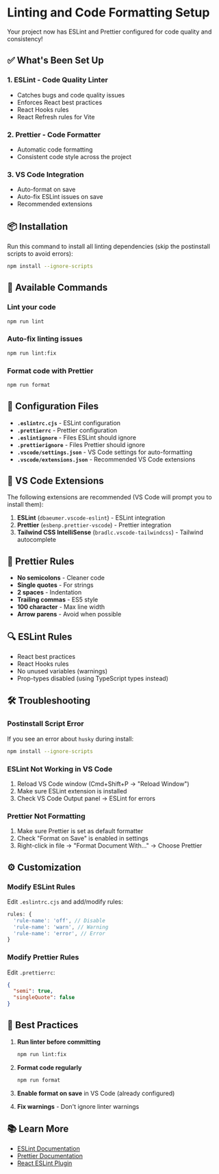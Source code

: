 # Linting and Code Formatting Setup

Your project now has ESLint and Prettier configured for code quality and consistency!

## ✅ What's Been Set Up

### 1. **ESLint** - Code Quality Linter
- Catches bugs and code quality issues
- Enforces React best practices
- React Hooks rules
- React Refresh rules for Vite

### 2. **Prettier** - Code Formatter
- Automatic code formatting
- Consistent code style across the project

### 3. **VS Code Integration**
- Auto-format on save
- Auto-fix ESLint issues on save
- Recommended extensions

## 📦 Installation

Run this command to install all linting dependencies (skip the postinstall scripts to avoid errors):

```bash
npm install --ignore-scripts
```

## 🚀 Available Commands

### Lint your code
```bash
npm run lint
```

### Auto-fix linting issues
```bash
npm run lint:fix
```

### Format code with Prettier
```bash
npm run format
```

## 📁 Configuration Files

- **`.eslintrc.cjs`** - ESLint configuration
- **`.prettierrc`** - Prettier configuration
- **`.eslintignore`** - Files ESLint should ignore
- **`.prettierignore`** - Files Prettier should ignore
- **`.vscode/settings.json`** - VS Code settings for auto-formatting
- **`.vscode/extensions.json`** - Recommended VS Code extensions

## 🔧 VS Code Extensions

The following extensions are recommended (VS Code will prompt you to install them):

1. **ESLint** (`dbaeumer.vscode-eslint`) - ESLint integration
2. **Prettier** (`esbenp.prettier-vscode`) - Prettier integration
3. **Tailwind CSS IntelliSense** (`bradlc.vscode-tailwindcss`) - Tailwind autocomplete

## 🎨 Prettier Rules

- **No semicolons** - Cleaner code
- **Single quotes** - For strings
- **2 spaces** - Indentation
- **Trailing commas** - ES5 style
- **100 character** - Max line width
- **Arrow parens** - Avoid when possible

## 🔍 ESLint Rules

- React best practices
- React Hooks rules
- No unused variables (warnings)
- Prop-types disabled (using TypeScript types instead)

## 🛠️ Troubleshooting

### Postinstall Script Error
If you see an error about `husky` during install:
```bash
npm install --ignore-scripts
```

### ESLint Not Working in VS Code
1. Reload VS Code window (Cmd+Shift+P → "Reload Window")
2. Make sure ESLint extension is installed
3. Check VS Code Output panel → ESLint for errors

### Prettier Not Formatting
1. Make sure Prettier is set as default formatter
2. Check "Format on Save" is enabled in settings
3. Right-click in file → "Format Document With..." → Choose Prettier

## ⚙️ Customization

### Modify ESLint Rules
Edit `.eslintrc.cjs` and add/modify rules:
```js
rules: {
  'rule-name': 'off', // Disable
  'rule-name': 'warn', // Warning
  'rule-name': 'error', // Error
}
```

### Modify Prettier Rules
Edit `.prettierrc`:
```json
{
  "semi": true,
  "singleQuote": false
}
```

## 🎯 Best Practices

1. **Run linter before committing**
   ```bash
   npm run lint:fix
   ```

2. **Format code regularly**
   ```bash
   npm run format
   ```

3. **Enable format on save** in VS Code (already configured)

4. **Fix warnings** - Don't ignore linter warnings

## 📚 Learn More

- [ESLint Documentation](https://eslint.org/docs/latest/)
- [Prettier Documentation](https://prettier.io/docs/en/)
- [React ESLint Plugin](https://github.com/jsx-eslint/eslint-plugin-react)

